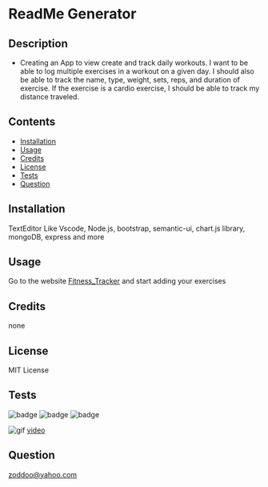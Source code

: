 
# ReadMe Generator

## Description

* Creating an App to view create and track daily workouts. I want to be able to log multiple exercises in a workout on a given day. I should also be able to track the name, type, weight, sets, reps, and duration of exercise. If the exercise is a cardio exercise, I should be able to track my distance traveled. 

## Contents

* [Installation](#installation)
* [Usage](#usage)
* [Credits](#credits)
* [License](#license)
* [Tests](#tests)
* [Question](#question)
                 
## Installation

TextEditor Like Vscode, Node.js, bootstrap, semantic-ui, chart.js library, mongoDB, express and more
                
## Usage

Go to the website [Fitness_Tracker](https://fierce-dawn-03573.herokuapp.com/) and start adding your exercises

## Credits
 
none 

## License

MIT License 
                
## Tests

![badge](https://img.shields.io/badge/License-MIT-yellowgreen)
![badge](https://img.shields.io/badge/dependencies-upto%20date-ff69b4)
![badge](https://img.shields.io/badge/Version-v1.0.0-blue)

![gif](https://media.giphy.com/media/UQlfYQugD7rmccwlv9/giphy.gif )
[video](https://ttprivatenew.s3.amazonaws.com/pulse/zoddoo/attachments/13365000/TinyTake03-05-2020-07-46-55.mp4)
                
## Question
               
zoddoo@yahoo.com
              